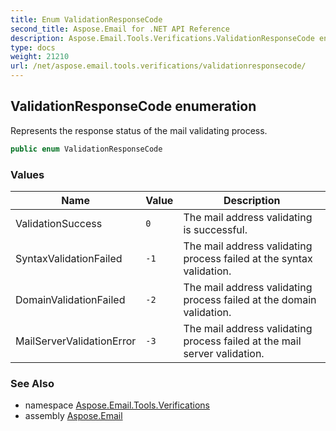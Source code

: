 ```yaml
---
title: Enum ValidationResponseCode
second_title: Aspose.Email for .NET API Reference
description: Aspose.Email.Tools.Verifications.ValidationResponseCode enum. Represents the response status of the mail validating process
type: docs
weight: 21210
url: /net/aspose.email.tools.verifications/validationresponsecode/
---
```

## ValidationResponseCode enumeration

Represents the response status of the mail validating process.

```csharp
public enum ValidationResponseCode
```

### Values

| Name | Value | Description |
| --- | --- | --- |
| ValidationSuccess | `0` | The mail address validating is successful. |
| SyntaxValidationFailed | `-1` | The mail address validating process failed at the syntax validation. |
| DomainValidationFailed | `-2` | The mail address validating process failed at the domain validation. |
| MailServerValidationError | `-3` | The mail address validating process failed at the mail server validation. |

### See Also

* namespace [Aspose.Email.Tools.Verifications](../../aspose.email.tools.verifications/)
* assembly [Aspose.Email](../../)


